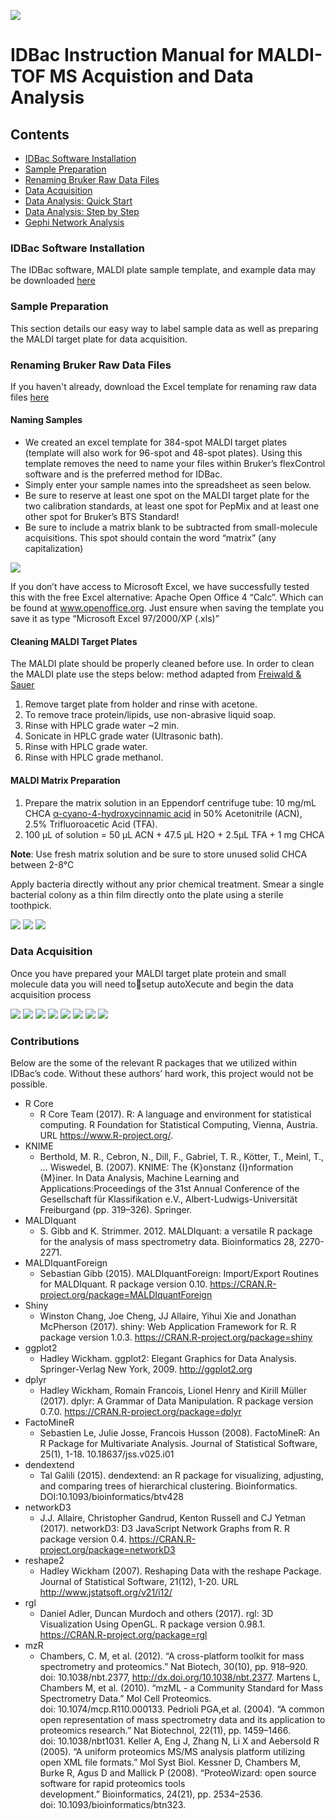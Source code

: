 ![](/ReadMe_Images/MainImage.png)





# IDBac Instruction Manual for MALDI-TOF MS Acquistion and Data Analysis 


## Contents
- [IDBac Software Installation](#idbac-software-installation)
- [Sample Preparation](#sample-preparation)
- [Renaming Bruker Raw Data Files](#renaming-bruker-raw-data-files)
- [Data Acquisition](#data-acquisition)
- [Data Analysis: Quick Start](#data-analysis-quick-start)
- [Data Analysis: Step by Step](#data-analysis-step-by-step)
- [Gephi Network Analysis](#gephi-network-analysis)




### IDBac Software Installation
The IDBac software, MALDI plate sample template, and example data may be downloaded [here](https://drive.google.com/open?id=0B0n1AhTXfxHqSmJFSHEyWjdaNmM)


### Sample Preparation
This section details our easy way to label sample data as well as preparing the MALDI target plate for data acquisition.


### Renaming Bruker Raw Data Files
If you haven't already, download the Excel template for renaming raw data files [here](/MALDI-Plate_Template/384_Spot_MALDI_Template.xltx)

  
#### Naming Samples
- We created an excel template for 384-spot MALDI target plates (template will also work for 96-spot and 48-spot plates). Using this template removes the need to name your files within Bruker’s flexControl software and is the preferred method for IDBac. 
- Simply enter your sample names into the spreadsheet as seen below.
- Be sure to reserve at least one spot on the MALDI target plate for the two calibration standards, at least one spot for PepMix and at least one other spot for Bruker’s BTS Standard!
- Be sure to include a matrix blank to be subtracted from small-molecule acquisitions. This spot should contain the word “matrix” (any capitalization)

![](/ReadMe_Images/Naming_Files.png)

If you don’t have access to Microsoft Excel, we have successfully tested this with the free Excel alternative:  Apache Open Office 4 “Calc”. Which can be found at www.openoffice.org. Just ensure when saving the template you save it as type “Microsoft Excel 97/2000/XP (.xls)”



#### Cleaning MALDI Target Plates

The MALDI plate should be properly cleaned before use.  In order to clean the MALDI plate use the steps below:
method adapted from [Freiwald & Sauer](http://www.nature.com/nprot/journal/v4/n5/full/nprot.2009.37.html?foxtrotcallback=true)

1. Remove target plate from holder and rinse with acetone.
2. To remove trace protein/lipids, use non-abrasive liquid soap.
3. Rinse with HPLC grade water ~2 min.
4. Sonicate in HPLC grade water (Ultrasonic bath).
5. Rinse with HPLC grade water.
6. Rinse with HPLC grade methanol.


#### MALDI Matrix Preparation
1. Prepare the matrix solution in an Eppendorf centrifuge tube: 10 mg/mL CHCA [α-cyano-4-hydroxycinnamic acid](http://www.sigmaaldrich.com/catalog/search?term=28166-41-8&interface=CAS%20No.&N=0&mode=partialmax&lang=en&region=US&focus=product) in 50% Acetonitrile (ACN), 2.5% Trifluoroacetic Acid (TFA).
2. 100 µL of solution = 50 µL ACN + 47.5 µL H2O + 2.5µL TFA + 1 mg CHCA

**Note**: Use fresh matrix solution and be sure to store unused solid CHCA between 2-8°C



Apply bacteria directly without any prior chemical treatment. Smear a single bacterial colony as a thin film directly onto the plate using a sterile toothpick.

![](/ReadMe_Images/ApplyingToMALDIPlate1.png)
![](/ReadMe_Images/ApplyingToMALDIPlate2.png)
![](/ReadMe_Images/ApplyingToMALDIPlate3.png)





### Data Acquisition
Once you have prepared your MALDI target plate protein and small molecule data you will need tosetup autoXecute and begin the data acquisition process


![](/ReadMe_Images/Acquire1.PNG)
![](/ReadMe_Images/Acquire2.PNG)
![](/ReadMe_Images/Acquire3.PNG)
![](/ReadMe_Images/Acquire4.PNG)
![](/ReadMe_Images/Acquire5.png)
![](/ReadMe_Images/Acquire6.PNG)
![](/ReadMe_Images/Acquire7.PNG)
![](/ReadMe_Images/Acquire8.PNG)








### Contributions
Below are the some of the relevant R packages that we utilized within IDBac’s code. Without these authors’ hard work, this project would not be possible.
- R Core
  - R Core Team (2017). R: A language and environment for statistical computing. R Foundation for Statistical Computing, Vienna, Austria. URL https://www.R-project.org/.
- KNIME
  - Berthold, M. R., Cebron, N., Dill, F., Gabriel, T. R., Kötter, T., Meinl, T., … Wiswedel, B. (2007). KNIME: The {K}onstanz {I}nformation {M}iner. In Data Analysis, Machine Learning and Applications:Proceedings of the 31st Annual Conference of the Gesellschaft für Klassifikation e.V., Albert-Ludwigs-Universität Freiburgand (pp. 319–326). Springer.
- MALDIquant
  - S. Gibb and K. Strimmer. 2012. MALDIquant: a versatile R package for the analysis of mass spectrometry data. Bioinformatics 28, 2270-2271.
- MALDIquantForeign
  - Sebastian Gibb (2015). MALDIquantForeign: Import/Export Routines for MALDIquant. R package version 0.10. https://CRAN.R-project.org/package=MALDIquantForeign
- Shiny
  - Winston Chang, Joe Cheng, JJ Allaire, Yihui Xie and Jonathan McPherson (2017). shiny: Web Application Framework for R. R package version 1.0.3. https://CRAN.R-project.org/package=shiny
- ggplot2
  - Hadley Wickham. ggplot2: Elegant Graphics for Data Analysis. Springer-Verlag New York, 2009. http://ggplot2.org
- dplyr
  - Hadley Wickham, Romain Francois, Lionel Henry and Kirill Müller (2017). dplyr: A Grammar of Data Manipulation. R package version 0.7.0. https://CRAN.R-project.org/package=dplyr
- FactoMineR
  - Sebastien Le, Julie Josse, Francois Husson (2008). FactoMineR: An R Package for Multivariate  Analysis. Journal of Statistical Software, 25(1), 1-18. 10.18637/jss.v025.i01
- dendextend
  - Tal Galili (2015). dendextend: an R package for visualizing, adjusting, and comparing trees of  hierarchical clustering. Bioinformatics. DOI:10.1093/bioinformatics/btv428
- networkD3
  - J.J. Allaire, Christopher Gandrud, Kenton Russell and CJ Yetman (2017). networkD3: D3 JavaScript Network Graphs from R. R package version 0.4. https://CRAN.R-project.org/package=networkD3
- reshape2
  - Hadley Wickham (2007). Reshaping Data with the reshape Package. Journal of Statistical Software,  21(12), 1-20. URL http://www.jstatsoft.org/v21/i12/
- rgl
  - Daniel Adler, Duncan Murdoch and others (2017). rgl: 3D Visualization Using OpenGL. R package version 0.98.1. https://CRAN.R-project.org/package=rgl
- mzR
  - Chambers, C. M, et al. (2012). “A cross-platform toolkit for mass spectrometry and proteomics.” Nat Biotech, 30(10), pp. 918–920. doi: 10.1038/nbt.2377, http://dx.doi.org/10.1038/nbt.2377.
Martens L, Chambers M, et al. (2010). “mzML - a Community Standard for Mass Spectrometry Data.” Mol Cell Proteomics. doi: 10.1074/mcp.R110.000133.
Pedrioli PGA,et al.  (2004). “A common open representation of mass spectrometry data and its application to proteomics research.” Nat Biotechnol, 22(11), pp. 1459–1466. doi: 10.1038/nbt1031.
Keller A, Eng J, Zhang N, Li X and Aebersold R (2005). “A uniform proteomics MS/MS analysis platform utilizing open XML file formats.” Mol Syst Biol.
Kessner D, Chambers M, Burke R, Agus D and Mallick P (2008). “ProteoWizard: open source software for rapid proteomics tools development.” Bioinformatics, 24(21), pp. 2534–2536. doi: 10.1093/bioinformatics/btn323.

